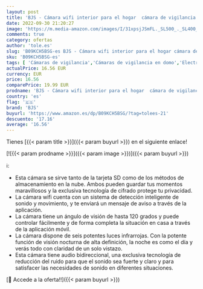 ```yaml
---
layout: post
title: 'BJS - Cámara wifi interior para el hogar  cámara de vigilancia con detección de movimiento  monitor de bebé compatible con Alexa'
date: 2022-09-30 21:20:27
image: 'https://m.media-amazon.com/images/I/31xpsjJSmFL._SL500_._SL400_.jpg'
comments: true
category: ofertas
author: 'tole.es'
slug: 'B09KCH5BSG-es BJS - Cámara wifi interior para el hogar cámara de...'
sku: 'B09KCH5BSG-es'
tags: [ 'Cámaras de vigilancia','Cámaras de vigilancia en domo','Electrónica','Fotografía y videocámaras','bebé','bjs','🇪🇸', ]
actualPrice: 16.56 EUR
currency: EUR
price: 16.56
comparePrice: 19.99 EUR
prodname: 'BJS - Cámara wifi interior para el hogar  cámara de vigilancia con detección de movimiento  monitor de bebé compatible con Alexa'
country: 'es'
flag: '🇪🇸'
brand: 'BJS'
buyurl: 'https://www.amazon.es/dp/B09KCH5BSG/?tag=tolees-21'
descuento: '17.16'
average: '16.56'
---
```


Tienes [{{< param title >}}]({{< param buyurl >}}) en el siguiente enlace!

[![{{< param prodname >}}]({{< param image >}})]({{< param buyurl >}})

ℹ️:

- Esta cámara se sirve tanto de la tarjeta SD como de los métodos de almacenamiento en la nube. Ambos pueden guardar tus momentos maravillosos y la exclusiva tecnología de cifrado protege tu privacidad.
- La cámara wifi cuenta con un sistema de detección inteligente de sonido y movimiento, y te enviará un mensaje de aviso a través de la aplicación.
- La cámara tiene un ángulo de visión de hasta 120 grados y puede controlar fácilmente y de forma completa la situación en casa a través de la aplicación móvil.
- La cámara dispone de seis potentes luces infrarrojas. Con la potente función de visión nocturna de alta definición, la noche es como el día y verás todo con claridad de un solo vistazo.
- Esta cámara tiene audio bidireccional, una exclusiva tecnología de reducción del ruido para que el sonido sea fuerte y claro y para satisfacer las necesidades de sonido en diferentes situaciones.

[🛒 Accede a la oferta!!]({{< param buyurl >}})
